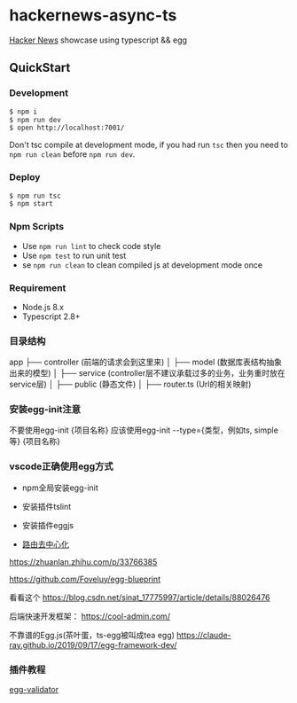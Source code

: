 # hackernews-async-ts

[Hacker News](https://news.ycombinator.com/) showcase using typescript && egg

## QuickStart

### Development

```bash
$ npm i
$ npm run dev
$ open http://localhost:7001/
```

Don't tsc compile at development mode, if you had run `tsc` then you need to `npm run clean` before `npm run dev`.

### Deploy

```bash
$ npm run tsc
$ npm start
```

### Npm Scripts

- Use `npm run lint` to check code style
- Use `npm test` to run unit test
- se `npm run clean` to clean compiled js at development mode once

### Requirement

- Node.js 8.x
- Typescript 2.8+

### 目录结构
app
  ├── controller (前端的请求会到这里来)
  │
  ├── model (数据库表结构抽象出来的模型)
  │
  ├── service (controller层不建议承载过多的业务，业务重时放在service层)
  │
  ├── public (静态文件)
  │
  ├── router.ts (Url的相关映射)


### 安装egg-init注意
不要使用egg-init {项目名称}
应该使用egg-init --type={类型，例如ts, simple等} {项目名称}


### vscode正确使用egg方式
* npm全局安装egg-init
* 安装插件tslint
* 安装插件eggjs


* [路由去中心化](https://blog.csdn.net/weixin_30535167/article/details/99399220)



https://zhuanlan.zhihu.com/p/33766385

https://github.com/Foveluy/egg-blueprint

看看这个
https://blog.csdn.net/sinat_17775997/article/details/88026476


后端快速开发框架：
https://cool-admin.com/

不靠谱的Egg.js(茶叶蛋，ts-egg被叫成tea egg)
https://claude-ray.github.io/2019/09/17/egg-framework-dev/


### 插件教程
[egg-validator](https://www.cnblogs.com/hengyumo/p/11134619.html)
